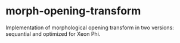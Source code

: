 # morph-opening-transform
Implementation of morphological opening transform in two versions: sequantial and optimized for Xeon Phi.
